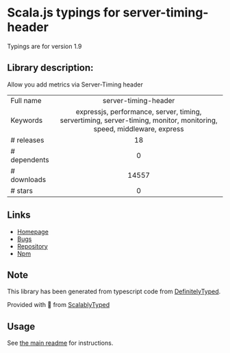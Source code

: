 
# Scala.js typings for server-timing-header

Typings are for version 1.9

## Library description:
Allow you add metrics via Server-Timing header

|                    |                 |
| ------------------ | :-------------: |
| Full name          | server-timing-header |
| Keywords           | expressjs, performance, server, timing, servertiming, server-timing, monitor, monitoring, speed, middleware, express |
| # releases         | 18 |
| # dependents       | 0 |
| # downloads        | 14557 |
| # stars            | 0 |

## Links
- [Homepage](https://github.com/SilentImp/express-middleware-headers-server-timing#readme)
- [Bugs](https://github.com/SilentImp/express-middleware-headers-server-timing/issues)
- [Repository](https://github.com/SilentImp/express-middleware-headers-server-timing)
- [Npm](https://www.npmjs.com/package/server-timing-header)
    


## Note
This library has been generated from typescript code from [DefinitelyTyped](https://definitelytyped.org).

Provided with :purple_heart: from [ScalablyTyped](https://github.com/oyvindberg/ScalablyTyped)

## Usage
See [the main readme](../../readme.md) for instructions.


